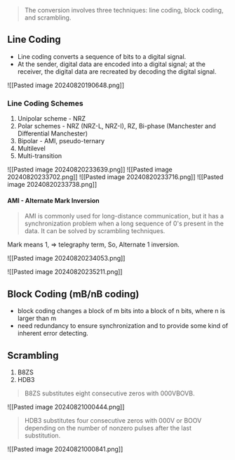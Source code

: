 > The conversion involves three techniques: line coding, block coding, and scrambling.
## Line Coding

* Line coding converts a sequence of bits to a digital signal. 
* At the sender, digital data are encoded into a digital signal; at the receiver, the digital data are recreated by decoding the digital signal.

![[Pasted image 20240820190648.png]]

### Line Coding Schemes

1. Unipolar scheme - NRZ
2. Polar schemes - NRZ (NRZ-L, NRZ-I), RZ, Bi-phase (Manchester and Differential Manchester)
3. Bipolar - AMI, pseudo-ternary
4. Multilevel
5. Multi-transition

![[Pasted image 20240820233639.png]]
![[Pasted image 20240820233702.png]]
![[Pasted image 20240820233716.png]]
![[Pasted image 20240820233738.png]]

#### AMI - Alternate Mark Inversion

> AMI is commonly used for long-distance communication, but it has a synchronization problem when a long sequence of 0's present in the data. It can be solved by scrambling techniques.

Mark means 1, => telegraphy term, So, Alternate 1 inversion.

![[Pasted image 20240820234053.png]]

![[Pasted image 20240820235211.png]]

## Block Coding (mB/nB coding)

* block coding changes a block of m bits into a block of n bits, where n is larger than m
* need redundancy to ensure synchronization and to provide some kind of inherent error detecting.

## Scrambling

1. B8ZS 
2. HDB3

> B8ZS substitutes eight consecutive zeros with 000VBOVB.

![[Pasted image 20240821000444.png]]

>HDB3 substitutes four consecutive zeros with 000V or BOOV depending on the number of nonzero pulses after the last substitution.

![[Pasted image 20240821000841.png]]
